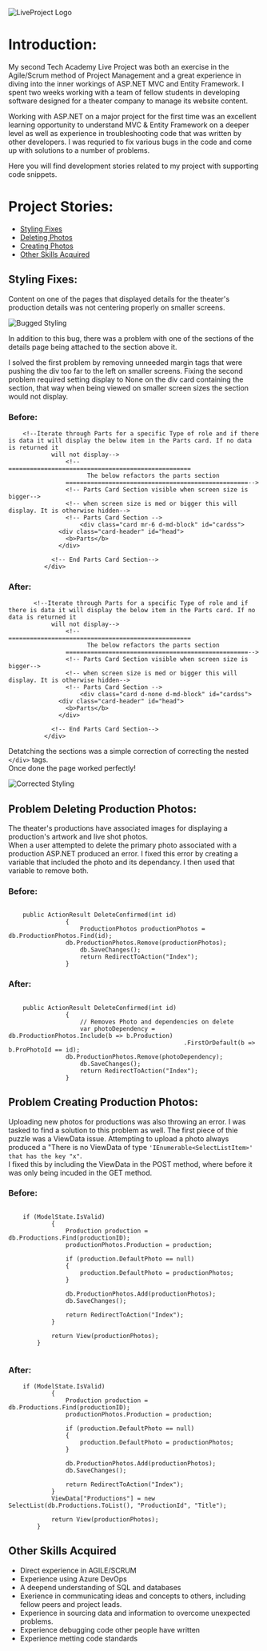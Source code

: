 ![LiveProject Logo](http://www.austinkrzciok.com/img/lp_logo.jpg)

# Introduction:

My second Tech Academy Live Project was both an exercise in the Agile/Scrum method of Project Management and a great experience in diving into the inner workings of ASP.NET MVC and Entity Framework. I spent two weeks working with a team of fellow students in developing software designed for a theater company to manage its website content. 

Working with ASP.NET on a major project for the first time was an excellent learning opportunity to understand MVC & Entity Framework on a deeper level as well as experience in troubleshooting code that was written by other developers. I was requried to fix various bugs in the code and come up with solutions to a number of problems. 

Here you will find development stories related to my project with supporting code snippets.

# Project Stories:
* [Styling Fixes](#styling-fixes)
* [Deleting Photos](#problem-deleting-production-photos)
* [Creating Photos](#problem-creating-production-photos)
* [Other Skills Acquired](#other-skills-acquired)

## Styling Fixes:

Content on one of the pages that displayed details for the theater's production details was not centering properly on smaller screens.

![Bugged Styling](http://www.austinkrzciok.com/img/center.png)

In addition to this bug, there was a problem with one of the sections of the details page being attached to the section above it.

I solved the first problem by removing unneeded margin tags that were pushing the div too far to the left on smaller screens.
Fixing the second problem required setting display to None on the div card containing the section, that way when being viewed on smaller screen
sizes the section would not display.

### Before:

```        
	<!--Iterate through Parts for a specific Type of role and if there is data it will display the below item in the Parts card. If no data is returned it
            will not display-->
		        <!--===================================================
		              The below refactors the parts section
		        ===================================================-->
		        <!-- Parts Card Section visible when screen size is bigger-->
		        <!-- when screen size is med or bigger this will display. It is otherwise hidden-->
		        <!-- Parts Card Section -->
			        <div class="card mr-6 d-md-block" id="cardss">
	          <div class="card-header" id="head">
	            <b>Parts</b>
	          </div>

	        <!-- End Parts Card Section-->
	      </div>

```

### After:

```        
	   <!--Iterate through Parts for a specific Type of role and if there is data it will display the below item in the Parts card. If no data is returned it
            will not display-->
		        <!--===================================================
		              The below refactors the parts section
		        ===================================================-->
		        <!-- Parts Card Section visible when screen size is bigger-->
		        <!-- when screen size is med or bigger this will display. It is otherwise hidden-->
		        <!-- Parts Card Section -->
			        <div class="card d-none d-md-block" id="cardss">
	          <div class="card-header" id="head">
	            <b>Parts</b>
	          </div>

	        <!-- End Parts Card Section-->
	      </div>
```

Detatching the sections was a simple correction of correcting the nested ```</div>``` tags.<br> 
Once done the page worked perfectly!

![Corrected Styling](http://www.austinkrzciok.com/img/parts.png)

## Problem Deleting Production Photos:

The theater's productions have associated images for displaying a production's artwork and live shot photos.<br>
When a user attempted to delete the primary photo associated with a production ASP.NET produced an error.
I fixed this error by creating a variable that included the photo and its dependancy. I then used that variable 
to remove both. 

### Before:

```

	public ActionResult DeleteConfirmed(int id)
		        {
		            ProductionPhotos productionPhotos = db.ProductionPhotos.Find(id);
			    db.ProductionPhotos.Remove(productionPhotos);
		            db.SaveChanges();
		            return RedirectToAction("Index");
		        }

```

### After:

```

	public ActionResult DeleteConfirmed(int id)
		        {
		            // Removes Photo and dependencies on delete
		            var photoDependency = db.ProductionPhotos.Include(b => b.Production)
		                                         .FirstOrDefault(b => b.ProPhotoId == id);
			    db.ProductionPhotos.Remove(photoDependency);
		            db.SaveChanges();
		            return RedirectToAction("Index");
		        }

```

## Problem Creating Production Photos:

Uploading new photos for productions was also throwing an error. I was tasked to find a solution to this problem as well.
The first piece of thie puzzle was a ViewData issue. Attempting to upload a photo always produced a "There is no ViewData of type
```'IEnumerable<SelectListItem>' that has the key "x"```.<br>
I fixed this by including the ViewData in the POST method, where before it was only being incuded in the GET method. 

### Before:

```
	
	if (ModelState.IsValid)
            {
                Production production = db.Productions.Find(productionID);
                productionPhotos.Production = production;

                if (production.DefaultPhoto == null)
                {
                    production.DefaultPhoto = productionPhotos;
                }

                db.ProductionPhotos.Add(productionPhotos);
                db.SaveChanges();      

                return RedirectToAction("Index");
            }
            
            return View(productionPhotos);
        }
	
```

### After:

```
	if (ModelState.IsValid)
            {
                Production production = db.Productions.Find(productionID);
                productionPhotos.Production = production;

                if (production.DefaultPhoto == null)
                {
                    production.DefaultPhoto = productionPhotos;
                }

                db.ProductionPhotos.Add(productionPhotos);
                db.SaveChanges();      

                return RedirectToAction("Index");
            }
            ViewData["Productions"] = new SelectList(db.Productions.ToList(), "ProductionId", "Title");

            return View(productionPhotos);
        }
```

## Other Skills Acquired

* Direct experience in AGILE/SCRUM 
* Experience using Azure DevOps
* A deepend understanding of SQL and databases
* Exerience in communicating ideas and concepts to others, including fellow peers and project leads.
* Experience in sourcing data and information to overcome unexpected problems. 
* Experience debugging code other people have written
* Experience metting code standards


